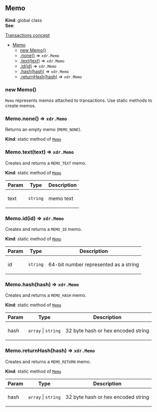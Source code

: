 <a name="Memo"></a>

## Memo
**Kind**: global class  
**See**: <p><a href="https://www.stellar.org/developers/learn/concepts/transactions.html">Transactions concept</a></p>  

* [Memo](#Memo)
    * [new Memo()](#new_Memo_new)
    * [.none()](#Memo.none) ⇒ <code>xdr.Memo</code>
    * [.text(text)](#Memo.text) ⇒ <code>xdr.Memo</code>
    * [.id(id)](#Memo.id) ⇒ <code>xdr.Memo</code>
    * [.hash(hash)](#Memo.hash) ⇒ <code>xdr.Memo</code>
    * [.returnHash(hash)](#Memo.returnHash) ⇒ <code>xdr.Memo</code>

<a name="new_Memo_new"></a>

### new Memo()
<p><code>Memo</code> represents memos attached to transactions. Use static methods to create memos.</p>

<a name="Memo.none"></a>

### Memo.none() ⇒ <code>xdr.Memo</code>
<p>Returns an empty memo (<code>MEMO_NONE</code>).</p>

**Kind**: static method of [<code>Memo</code>](#Memo)  
<a name="Memo.text"></a>

### Memo.text(text) ⇒ <code>xdr.Memo</code>
<p>Creates and returns a <code>MEMO_TEXT</code> memo.</p>

**Kind**: static method of [<code>Memo</code>](#Memo)  

| Param | Type | Description |
| --- | --- | --- |
| text | <code>string</code> | <p>memo text</p> |

<a name="Memo.id"></a>

### Memo.id(id) ⇒ <code>xdr.Memo</code>
<p>Creates and returns a <code>MEMO_ID</code> memo.</p>

**Kind**: static method of [<code>Memo</code>](#Memo)  

| Param | Type | Description |
| --- | --- | --- |
| id | <code>string</code> | <p>64-bit number represented as a string</p> |

<a name="Memo.hash"></a>

### Memo.hash(hash) ⇒ <code>xdr.Memo</code>
<p>Creates and returns a <code>MEMO_HASH</code> memo.</p>

**Kind**: static method of [<code>Memo</code>](#Memo)  

| Param | Type | Description |
| --- | --- | --- |
| hash | <code>array</code> \| <code>string</code> | <p>32 byte hash or hex encoded string</p> |

<a name="Memo.returnHash"></a>

### Memo.returnHash(hash) ⇒ <code>xdr.Memo</code>
<p>Creates and returns a <code>MEMO_RETURN</code> memo.</p>

**Kind**: static method of [<code>Memo</code>](#Memo)  

| Param | Type | Description |
| --- | --- | --- |
| hash | <code>array</code> \| <code>string</code> | <p>32 byte hash or hex encoded string</p> |

